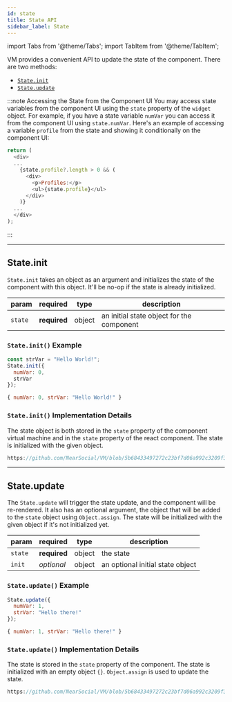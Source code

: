 ```yaml
---
id: state
title: State API
sidebar_label: State
---
```

import Tabs from '@theme/Tabs';
import TabItem from '@theme/TabItem';

VM provides a convenient API to update the state of the component. There are two methods:
- [`State.init`](#stateinit)
- [`State.update`](#stateupdate)

:::note Accessing the State from the Component UI
You may access state variables from the component UI using the `state` property of the `widget` object. For example, if you have a state variable `numVar` you can access it from the component UI using `state.numVar`. Here's an example of accessing a variable `profile` from the state and showing it conditionally on the component UI:

```javascript
return (
  <div>
  ...
    {state.profile?.length > 0 && (
      <div>
        <p>Profiles:</p>
        <ul>{state.profile}</ul>
      </div>
    )}
  ...
  </div>
);
```

:::

---

## State.init

`State.init` takes an object as an argument and initializes the state of the component with this object. It'll be no-op if the state is already initialized.

 | param   | required     | type   | description                               |
 |---------|--------------|--------|-------------------------------------------|
 | `state` | **required** | object | an initial state object for the component |

### `State.init()` Example

<Tabs>
<TabItem value="request" label="Request" default>

```js
const strVar = "Hello World!";
State.init({
  numVar: 0,
  strVar
});
```

</TabItem>
<TabItem value="response" label="Response">

```js
{ numVar: 0, strVar: "Hello World!" }
```

</TabItem>
</Tabs>

### `State.init()` Implementation Details

The state object is both stored in the `state` property of the component virtual machine and in the `state` property of the react component. The state is initialized with the given object.

```js reference title="VM.js"
https://github.com/NearSocial/VM/blob/5b68433497272c23bf7d06a992c3209f3c97a2b5/src/lib/vm/vm.js#L754-L773
```

---

## State.update

The `State.update` will trigger the state update, and the component will be re-rendered.
It also has an optional argument, the object that will be added to the `state` object using `Object.assign`.
The state will be initialized with the given object if it's not initialized yet.

 | param   | required     | type   | description                      |
 |---------|--------------|--------|----------------------------------|
 | `state` | **required** | object | the state                        |
 | `init`  | _optional_   | object | an optional initial state object |

### `State.update()` Example

<Tabs>
<TabItem value="request" label="Request" default>

```js
State.update({
  numVar: 1,
  strVar: "Hello there!"
});
```

</TabItem>
<TabItem value="response" label="Response">

```js
{ numVar: 1, strVar: "Hello there!" }
```

</TabItem>
</Tabs>

### `State.update()` Implementation Details

The state is stored in the `state` property of the component. The state is initialized with an empty object `{}`. `Object.assign` is used to update the state.

```js reference title="VM.js"
https://github.com/NearSocial/VM/blob/5b68433497272c23bf7d06a992c3209f3c97a2b5/src/lib/vm/vm.js#L774-L786
```
